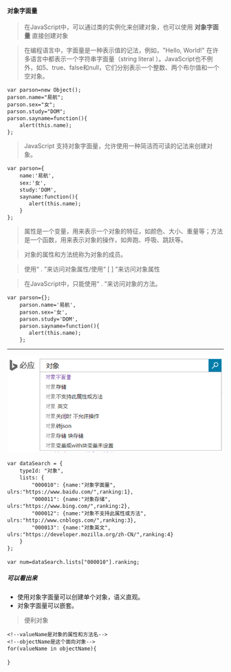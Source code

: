 

#### 对象字面量

> 在JavaScript中，可以通过类的实例化来创建对象，也可以使用 **对象字面量** 直接创建对象

>在编程语言中，字面量是一种表示值的记法，例如，"Hello, World!" 在许多语言中都表示一个字符串字面量（string literal ）。JavaScript也不例外，如5、true、false和null，它们分别表示一个整数、两个布尔值和一个空对象。



```
var parson=new Object();
parson.name="易航";
parson.sex="女";
parson.study="DOM";
parson.sayname=function(){
    alert(this.name);
};
```
> JavaScript 支持对象字面量，允许使用一种简洁而可读的记法来创建对象。
```
var parson={
    name:'易航',
    sex:'女',
    study:'DOM',
    sayname:function(){
       alert(this.name); 
    }
};
```
> 属性是一个变量，用来表示一个对象的特征，如颜色、大小、重量等；方法是一个函数，用来表示对象的操作，如奔跑、呼吸、跳跃等。

> 对象的属性和方法统称为对象的成员。

>  使用“ . ”来访问对象属性/使用“ [ ] ”来访问对象属性

> 在JavaScript中，只能使用“ . ”来访问对象的方法。
```
var parson={};
    parson.name='易航',
    parson.sex='女',
    parson.study='DOM',
    parson.sayname=function(){
       alert(this.name); 
    };
```

---
![image](https://github.com/typeofYh/bookpic/blob/master/souso.png?raw=true)

```
var dataSearch = {
    typeId: "对象",
    lists: {
        "000010": {name:"对象字面量", ulrs:"https://www.baidu.com/",ranking:1},
        "000011": {name:"对象存储", ulrs:"https://www.bing.com/",ranking:2},
        "000012": {name:"对象不支持此属性或方法", ulrs:"http://www.cnblogs.com/",ranking:3},
        "000013": {name:"对象英文", ulrs:"https://developer.mozilla.org/zh-CN/",ranking:4}
    }
};

var num=dataSearch.lists["000010"].ranking;
```
##### 可以看出来
- 使用对象字面量可以创建单个对象，语义直观。
- 对象字面量可以嵌套。

> 便利对象


```
<!--valueName是对象的属性和方法名-->
<!--objectName是这个面向对象-->
for(valueName in objectName){
    
}
```

